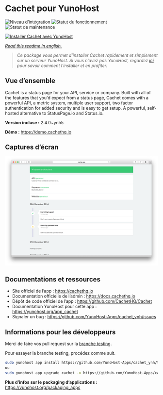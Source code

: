 <!--
N.B.: This README was automatically generated by https://github.com/YunoHost/apps/tree/master/tools/README-generator
It shall NOT be edited by hand.
-->

# Cachet pour YunoHost

[![Niveau d’intégration](https://dash.yunohost.org/integration/cachet.svg)](https://dash.yunohost.org/appci/app/cachet) ![Statut du fonctionnement](https://ci-apps.yunohost.org/ci/badges/cachet.status.svg) ![Statut de maintenance](https://ci-apps.yunohost.org/ci/badges/cachet.maintain.svg)

[![Installer Cachet avec YunoHost](https://install-app.yunohost.org/install-with-yunohost.svg)](https://install-app.yunohost.org/?app=cachet)

*[Read this readme in english.](./README.md)*

> *Ce package vous permet d’installer Cachet rapidement et simplement sur un serveur YunoHost.
Si vous n’avez pas YunoHost, regardez [ici](https://yunohost.org/#/install) pour savoir comment l’installer et en profiter.*

## Vue d’ensemble

Cachet is a status page for your API, service or company. Built with all of the features that you'd expect from a status page, Cachet comes with a powerful API, a metric system, multiple user support, two factor authentication for added security and is easy to get setup. A powerful, self-hosted alternative to StatusPage.io and Status.io.


**Version incluse :** 2.4.0~ynh5

**Démo :** https://demo.cachethq.io

## Captures d’écran

![Capture d’écran de Cachet](./doc/screenshots/main-interface.png)

## Documentations et ressources

* Site officiel de l’app : <https://cachethq.io>
* Documentation officielle de l’admin : <https://docs.cachethq.io>
* Dépôt de code officiel de l’app : <https://github.com/CachetHQ/Cachet>
* Documentation YunoHost pour cette app : <https://yunohost.org/app_cachet>
* Signaler un bug : <https://github.com/YunoHost-Apps/cachet_ynh/issues>

## Informations pour les développeurs

Merci de faire vos pull request sur la [branche testing](https://github.com/YunoHost-Apps/cachet_ynh/tree/testing).

Pour essayer la branche testing, procédez comme suit.

``` bash
sudo yunohost app install https://github.com/YunoHost-Apps/cachet_ynh/tree/testing --debug
ou
sudo yunohost app upgrade cachet -u https://github.com/YunoHost-Apps/cachet_ynh/tree/testing --debug
```

**Plus d’infos sur le packaging d’applications :** <https://yunohost.org/packaging_apps>